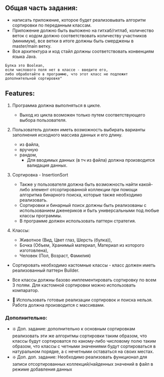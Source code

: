 
## Общая часть задания: 
* написать приложение, которое будет реализовывать алгоритм сортировки по переданным классам.
* Приложение должно быть выложено на гитхаб/гитлаб, количество веток с кодом должно соответствовать количеству участников (минимум), все ветки в итоге должны быть смерджены в master/main ветку.
* Вся архитектура и код стайл должны соответствовать конвенциям языка Java.


```
Булка это Boolean, 
если числового поля нет в классе - введите его,
либо обработайте в программе, что этот класс не подлежит дополнительной сортировке"
```

## Features:

1. Программа должна выполняться в цикле.
    * Выход из цикла возможен только путем соответствующего выбора пользователя.


2. Пользователь должен иметь возможность выбирать варианты заполнения исходного массива данных и его длину.
   * из файла,
   * вручную
   * рандом,
     * Для вводимых данных (в тч из файла) должна производится валидация данных.


3. Сортировка - InsertionSort
   * Также у пользователя должна быть возможность найти какой-либо элемент отсортированной коллекции при помощи алгоритма бинарного поиска, которые также необходимо реализовать.
   * Сортировки и бинарный поиск должны быть реализованы с использованием дженериков и быть универсальными под любые классы программы.
   * В программе должен использовать паттерн стратегия.



4. Класcы:
   * Животное (Вид, Цвет глаз, Шерсть (булка)),
   * Бочка (Объем, Хранимый материал, Материал из которого изготовлена),
   * Человек (Пол, Возраст, Фамилия)
* Сортировать необходимо кастомные классы - класс должен иметь реализованный паттерн Builder.
* Все классы должны базово имплементировать сортировку по всем 3 полям. Для кастомной сортировки можно использовать компаратор. 


* 🚨 Использовать готовые реализации сортировок и поиска нельзя. Работа должна производится с массивами.

### Дополнительно:
* ❇️ Доп. задание: дополнительно к основным сортировкам реализовать эти же алгоритмы сортировки таким образом, что классы будут сортироватся по какому-либо числовому полю таким образом, что классы с четными значениями будут сортироваться в натуральном порядке, а с нечетными оставаться на своих местах.
* ❇️ Доп. доп. задание: Необходимо реализовать функционал для записи отсортированных коллекций/найденных значений в файл в режиме добавления данных







